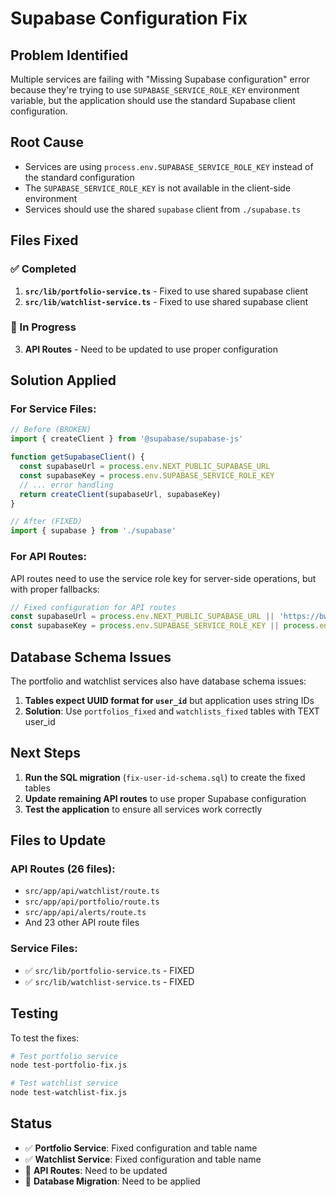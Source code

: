 # Supabase Configuration Fix

## Problem Identified

Multiple services are failing with "Missing Supabase configuration" error because they're trying to use `SUPABASE_SERVICE_ROLE_KEY` environment variable, but the application should use the standard Supabase client configuration.

## Root Cause

- Services are using `process.env.SUPABASE_SERVICE_ROLE_KEY` instead of the standard configuration
- The `SUPABASE_SERVICE_ROLE_KEY` is not available in the client-side environment
- Services should use the shared `supabase` client from `./supabase.ts`

## Files Fixed

### ✅ Completed
1. **`src/lib/portfolio-service.ts`** - Fixed to use shared supabase client
2. **`src/lib/watchlist-service.ts`** - Fixed to use shared supabase client

### 🔄 In Progress
3. **API Routes** - Need to be updated to use proper configuration

## Solution Applied

### For Service Files:
```typescript
// Before (BROKEN)
import { createClient } from '@supabase/supabase-js'

function getSupabaseClient() {
  const supabaseUrl = process.env.NEXT_PUBLIC_SUPABASE_URL
  const supabaseKey = process.env.SUPABASE_SERVICE_ROLE_KEY
  // ... error handling
  return createClient(supabaseUrl, supabaseKey)
}

// After (FIXED)
import { supabase } from './supabase'
```

### For API Routes:
API routes need to use the service role key for server-side operations, but with proper fallbacks:

```typescript
// Fixed configuration for API routes
const supabaseUrl = process.env.NEXT_PUBLIC_SUPABASE_URL || 'https://bwrurebhoxyozdjbokhe.supabase.co'
const supabaseKey = process.env.SUPABASE_SERVICE_ROLE_KEY || process.env.NEXT_PUBLIC_SUPABASE_ANON_KEY || 'fallback_key'
```

## Database Schema Issues

The portfolio and watchlist services also have database schema issues:

1. **Tables expect UUID format for `user_id`** but application uses string IDs
2. **Solution**: Use `portfolios_fixed` and `watchlists_fixed` tables with TEXT user_id

## Next Steps

1. **Run the SQL migration** (`fix-user-id-schema.sql`) to create the fixed tables
2. **Update remaining API routes** to use proper Supabase configuration
3. **Test the application** to ensure all services work correctly

## Files to Update

### API Routes (26 files):
- `src/app/api/watchlist/route.ts`
- `src/app/api/portfolio/route.ts`
- `src/app/api/alerts/route.ts`
- And 23 other API route files

### Service Files:
- ✅ `src/lib/portfolio-service.ts` - FIXED
- ✅ `src/lib/watchlist-service.ts` - FIXED

## Testing

To test the fixes:

```bash
# Test portfolio service
node test-portfolio-fix.js

# Test watchlist service  
node test-watchlist-fix.js
```

## Status

- ✅ **Portfolio Service**: Fixed configuration and table name
- ✅ **Watchlist Service**: Fixed configuration and table name  
- 🔄 **API Routes**: Need to be updated
- 🔄 **Database Migration**: Need to be applied
